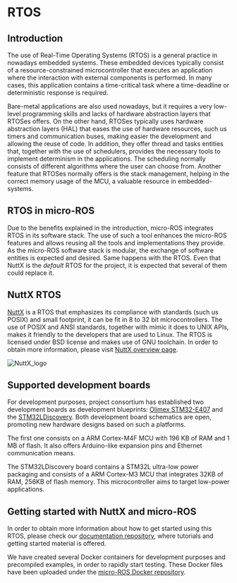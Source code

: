 # RTOS

## Introduction

The use of Real-Time Operating Systems (RTOS) is a general practice in nowadays embedded systems. These embedded devices typically consist of a resource-constrained microcontroller that executes an application where the interaction with external components is performed. In many cases, this application contains a time-critical task where a time-deadline or deterministic response is required.

Bare-metal applications are also used nowadays, but it requires a very low-level programming skills and lacks of hardware abstraction layers that RTOSes offers. On the other hand, RTOSes typically uses hardware abstraction layers (HAL) that eases the use of hardware resources, such us timers and communication buses, making easier the development and allowing the reuse of code. In addition, they offer thread and tasks entities that, together with the use of schedulers, provides the necessary tools to implement determinism in the applications. The scheduling normally consists of different algorithms where the user can choose from. Another feature that RTOSes normally offers is the stack management, helping in the correct memory usage of the MCU, a valuable resource in embedded-systems.

## RTOS in micro-ROS

Due to the benefits explained in the introduction, micro-ROS integrates RTOS in its software stack. The use of such a tool enhances the micro-ROS features and allows reusing all the tools and implementations they provide. As the micro-ROS software stack is modular, the exchange of software entities is expected and desired. Same happens with the RTOS. Even that NuttX is the *default* RTOS for the project, it is expected that several of them could replace it.

## NuttX RTOS

[NuttX](http://www.nuttx.org/) is a RTOS that emphasizes its compliance with standards (such us POSIX) and small footprint, it can be fit in 8 to 32 bit microcontrollers. The use of POSIX and ANSI standards, together with mimic it does to UNIX APIs, makes it friendly to the developers that are used to Linux. The RTOS is licensed under BSD license and makes use of GNU toolchain. In order to obtain more information, please visit [NuttX overview page](http://nuttx.org/Documentation/NuttX.html#overview).

![NuttX_logo](https://upload.wikimedia.org/wikipedia/en/b/b0/NuttX_logo.png)


## Supported development boards

For development purposes, project consortium has established two development boards as development blueprints: [Olimex STM32-E407](https://www.olimex.com/Products/ARM/ST/STM32-E407/open-source-hardware) and the [STM32LDiscovery](https://www.st.com/en/evaluation-tools/32l152cdiscovery.html). Both development board schematics are open, promoting new hardware designs based on such a platforms.

The first one consists on a ARM Cortex-M4F MCU with 196 KB of RAM and 1 MB of flash. It also offers Arduino-like expansion pins and Ethernet communication means.

The STM32LDiscovery board contains a STM32L ultra-low power packaging and consists of a ARM Cortex-M3 MCU that integrates 32KB of RAM, 256KB of flash memory. This microcontroller aims to target low-power applications.

## Getting started with NuttX and micro-ROS

In order to obtain more information about how to get started using this RTOS, please check our [documentation repository](https://github.com/microROS/micro-ROS-doc), where tutorials and getting started material is offered.

We have created several Docker containers for development purposes and precompiled examples, in order to rapidly start testing. These Docker files have been uploaded under the [micro-ROS Docker repository](https://github.com/microROS/docker).
